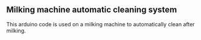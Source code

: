 ## Milking machine automatic cleaning system

This arduino code is used on a milking machine to automatically clean after milking.